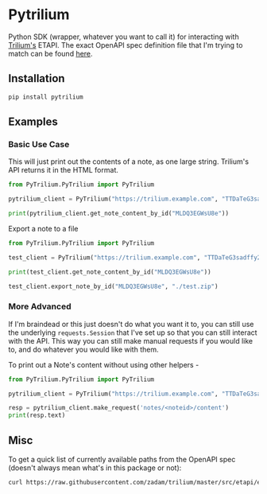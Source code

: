 # Pytrilium

Python SDK (wrapper, whatever you want to call it) for interacting with [Trilium's](https://github.com/zadam/trilium) ETAPI. The exact OpenAPI spec definition file that I'm trying to match can be found [here](https://github.com/zadam/trilium/blob/master/src/etapi/etapi.openapi.yaml).

## Installation

```bash
pip install pytrilium
```

## Examples

### Basic Use Case

This will just print out the contents of a note, as one large string. Trilium's API returns it in the HTML format.

```python
from PyTrilium.PyTrilium import PyTrilium

pytrilium_client = PyTrilium("https://trilium.example.com", "TTDaTeG3sadffy2_eOtgqvZoI6xHvga/6vhz61ezke1RpoX47vPI93zs5qs=")

print(pytrilium_client.get_note_content_by_id("MLDQ3EGWsU8e"))
```

Export a note to a file

```python
from PyTrilium.PyTrilium import PyTrilium

test_client = PyTrilium("https://trilium.example.com", "TTDaTeG3sadffy2_eOtgqvZoI6xHvga/6vhz61ezke1RpoX47vPI93zs5qs=")

print(test_client.get_note_content_by_id("MLDQ3EGWsU8e"))

test_client.export_note_by_id("MLDQ3EGWsU8e", "./test.zip")
```

### More Advanced

If I'm braindead or this just doesn't do what you want it to, you can still use the underlying `requests.Session` that I've set up so that you can still interact with the API. This way you can still make manual requests if you would like to, and do whatever you would like with them.

To print out a Note's content without using other helpers -

```python
from PyTrilium.PyTrilium import PyTrilium

pytrilium_client = PyTrilium("https://trilium.example.com", "TTDaTeG3sadffy2_eOtgqvZoI6xHvga/6vhz61ezke1RpoX47vPI93zs5qs=")

resp = pytrilium_client.make_request('notes/<noteid>/content')
print(resp.text)
```
## Misc
To get a quick list of currently available paths from the OpenAPI spec (doesn't always mean what's in this package or not):

```bash
curl https://raw.githubusercontent.com/zadam/trilium/master/src/etapi/etapi.openapi.yaml 2>/dev/null | yq -e ".paths | keys"
```